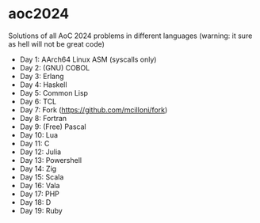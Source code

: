 # aoc2024
Solutions of all AoC 2024 problems in different languages (warning: it sure as hell will not be great code)

- Day 1:  AArch64 Linux ASM (syscalls only)
- Day 2:  (GNU) COBOL
- Day 3:  Erlang
- Day 4:  Haskell
- Day 5:  Common Lisp
- Day 6:  TCL
- Day 7:  Fork (https://github.com/mcilloni/fork)
- Day 8:  Fortran
- Day 9:  (Free) Pascal
- Day 10: Lua
- Day 11: C
- Day 12: Julia
- Day 13: Powershell
- Day 14: Zig
- Day 15: Scala
- Day 16: Vala
- Day 17: PHP
- Day 18: D
- Day 19: Ruby

